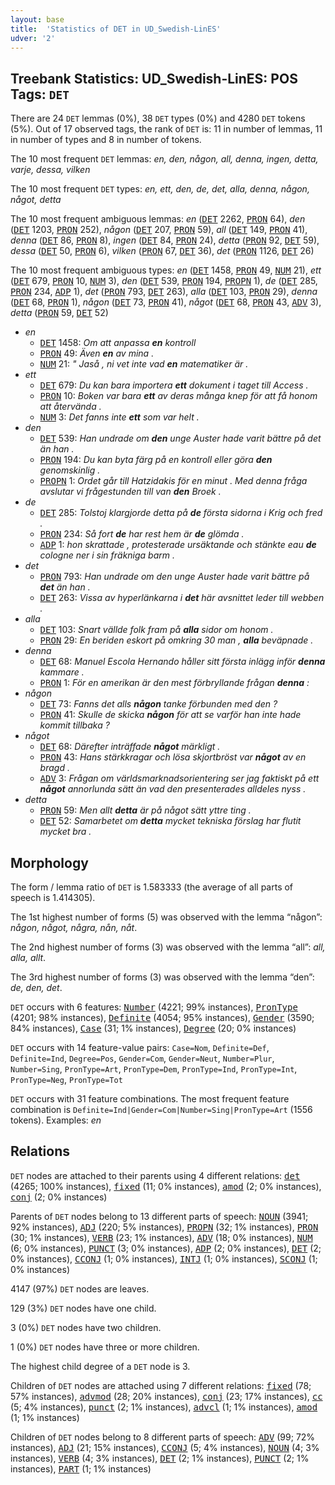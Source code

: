 ```yaml
---
layout: base
title:  'Statistics of DET in UD_Swedish-LinES'
udver: '2'
---
```


## Treebank Statistics: UD_Swedish-LinES: POS Tags: `DET`

There are 24 `DET` lemmas (0%), 38 `DET` types (0%) and 4280 `DET` tokens (5%).
Out of 17 observed tags, the rank of `DET` is: 11 in number of lemmas, 11 in number of types and 8 in number of tokens.

The 10 most frequent `DET` lemmas: <em>en, den, någon, all, denna, ingen, detta, varje, dessa, vilken</em>

The 10 most frequent `DET` types:  <em>en, ett, den, de, det, alla, denna, någon, något, detta</em>

The 10 most frequent ambiguous lemmas: <em>en</em> (<tt><a href="sv_lines-pos-DET.html">DET</a></tt> 2262, <tt><a href="sv_lines-pos-PRON.html">PRON</a></tt> 64), <em>den</em> (<tt><a href="sv_lines-pos-DET.html">DET</a></tt> 1203, <tt><a href="sv_lines-pos-PRON.html">PRON</a></tt> 252), <em>någon</em> (<tt><a href="sv_lines-pos-DET.html">DET</a></tt> 207, <tt><a href="sv_lines-pos-PRON.html">PRON</a></tt> 59), <em>all</em> (<tt><a href="sv_lines-pos-DET.html">DET</a></tt> 149, <tt><a href="sv_lines-pos-PRON.html">PRON</a></tt> 41), <em>denna</em> (<tt><a href="sv_lines-pos-DET.html">DET</a></tt> 86, <tt><a href="sv_lines-pos-PRON.html">PRON</a></tt> 8), <em>ingen</em> (<tt><a href="sv_lines-pos-DET.html">DET</a></tt> 84, <tt><a href="sv_lines-pos-PRON.html">PRON</a></tt> 24), <em>detta</em> (<tt><a href="sv_lines-pos-PRON.html">PRON</a></tt> 92, <tt><a href="sv_lines-pos-DET.html">DET</a></tt> 59), <em>dessa</em> (<tt><a href="sv_lines-pos-DET.html">DET</a></tt> 50, <tt><a href="sv_lines-pos-PRON.html">PRON</a></tt> 6), <em>vilken</em> (<tt><a href="sv_lines-pos-PRON.html">PRON</a></tt> 67, <tt><a href="sv_lines-pos-DET.html">DET</a></tt> 36), <em>det</em> (<tt><a href="sv_lines-pos-PRON.html">PRON</a></tt> 1126, <tt><a href="sv_lines-pos-DET.html">DET</a></tt> 26)

The 10 most frequent ambiguous types:  <em>en</em> (<tt><a href="sv_lines-pos-DET.html">DET</a></tt> 1458, <tt><a href="sv_lines-pos-PRON.html">PRON</a></tt> 49, <tt><a href="sv_lines-pos-NUM.html">NUM</a></tt> 21), <em>ett</em> (<tt><a href="sv_lines-pos-DET.html">DET</a></tt> 679, <tt><a href="sv_lines-pos-PRON.html">PRON</a></tt> 10, <tt><a href="sv_lines-pos-NUM.html">NUM</a></tt> 3), <em>den</em> (<tt><a href="sv_lines-pos-DET.html">DET</a></tt> 539, <tt><a href="sv_lines-pos-PRON.html">PRON</a></tt> 194, <tt><a href="sv_lines-pos-PROPN.html">PROPN</a></tt> 1), <em>de</em> (<tt><a href="sv_lines-pos-DET.html">DET</a></tt> 285, <tt><a href="sv_lines-pos-PRON.html">PRON</a></tt> 234, <tt><a href="sv_lines-pos-ADP.html">ADP</a></tt> 1), <em>det</em> (<tt><a href="sv_lines-pos-PRON.html">PRON</a></tt> 793, <tt><a href="sv_lines-pos-DET.html">DET</a></tt> 263), <em>alla</em> (<tt><a href="sv_lines-pos-DET.html">DET</a></tt> 103, <tt><a href="sv_lines-pos-PRON.html">PRON</a></tt> 29), <em>denna</em> (<tt><a href="sv_lines-pos-DET.html">DET</a></tt> 68, <tt><a href="sv_lines-pos-PRON.html">PRON</a></tt> 1), <em>någon</em> (<tt><a href="sv_lines-pos-DET.html">DET</a></tt> 73, <tt><a href="sv_lines-pos-PRON.html">PRON</a></tt> 41), <em>något</em> (<tt><a href="sv_lines-pos-DET.html">DET</a></tt> 68, <tt><a href="sv_lines-pos-PRON.html">PRON</a></tt> 43, <tt><a href="sv_lines-pos-ADV.html">ADV</a></tt> 3), <em>detta</em> (<tt><a href="sv_lines-pos-PRON.html">PRON</a></tt> 59, <tt><a href="sv_lines-pos-DET.html">DET</a></tt> 52)


* <em>en</em>
  * <tt><a href="sv_lines-pos-DET.html">DET</a></tt> 1458: <em>Om att anpassa <b>en</b> kontroll</em>
  * <tt><a href="sv_lines-pos-PRON.html">PRON</a></tt> 49: <em>Även <b>en</b> av mina .</em>
  * <tt><a href="sv_lines-pos-NUM.html">NUM</a></tt> 21: <em>" Jaså , ni vet inte vad <b>en</b> matematiker är .</em>
* <em>ett</em>
  * <tt><a href="sv_lines-pos-DET.html">DET</a></tt> 679: <em>Du kan bara importera <b>ett</b> dokument i taget till Access .</em>
  * <tt><a href="sv_lines-pos-PRON.html">PRON</a></tt> 10: <em>Boken var bara <b>ett</b> av deras många knep för att få honom att återvända .</em>
  * <tt><a href="sv_lines-pos-NUM.html">NUM</a></tt> 3: <em>Det fanns inte <b>ett</b> som var helt .</em>
* <em>den</em>
  * <tt><a href="sv_lines-pos-DET.html">DET</a></tt> 539: <em>Han undrade om <b>den</b> unge Auster hade varit bättre på det än han .</em>
  * <tt><a href="sv_lines-pos-PRON.html">PRON</a></tt> 194: <em>Du kan byta färg på en kontroll eller göra <b>den</b> genomskinlig .</em>
  * <tt><a href="sv_lines-pos-PROPN.html">PROPN</a></tt> 1: <em>Ordet går till Hatzidakis för en minut . Med denna fråga avslutar vi frågestunden till van <b>den</b> Broek .</em>
* <em>de</em>
  * <tt><a href="sv_lines-pos-DET.html">DET</a></tt> 285: <em>Tolstoj klargjorde detta på <b>de</b> första sidorna i Krig och fred .</em>
  * <tt><a href="sv_lines-pos-PRON.html">PRON</a></tt> 234: <em>Så fort <b>de</b> har rest hem är <b>de</b> glömda .</em>
  * <tt><a href="sv_lines-pos-ADP.html">ADP</a></tt> 1: <em>hon skrattade , protesterade ursäktande och stänkte eau <b>de</b> cologne ner i sin fräkniga barm .</em>
* <em>det</em>
  * <tt><a href="sv_lines-pos-PRON.html">PRON</a></tt> 793: <em>Han undrade om den unge Auster hade varit bättre på <b>det</b> än han .</em>
  * <tt><a href="sv_lines-pos-DET.html">DET</a></tt> 263: <em>Vissa av hyperlänkarna i <b>det</b> här avsnittet leder till webben .</em>
* <em>alla</em>
  * <tt><a href="sv_lines-pos-DET.html">DET</a></tt> 103: <em>Snart vällde folk fram på <b>alla</b> sidor om honom .</em>
  * <tt><a href="sv_lines-pos-PRON.html">PRON</a></tt> 29: <em>En beriden eskort på omkring 30 man , <b>alla</b> beväpnade .</em>
* <em>denna</em>
  * <tt><a href="sv_lines-pos-DET.html">DET</a></tt> 68: <em>Manuel Escola Hernando håller sitt första inlägg inför <b>denna</b> kammare .</em>
  * <tt><a href="sv_lines-pos-PRON.html">PRON</a></tt> 1: <em>För en amerikan är den mest förbryllande frågan <b>denna</b> :</em>
* <em>någon</em>
  * <tt><a href="sv_lines-pos-DET.html">DET</a></tt> 73: <em>Fanns det alls <b>någon</b> tanke förbunden med den ?</em>
  * <tt><a href="sv_lines-pos-PRON.html">PRON</a></tt> 41: <em>Skulle de skicka <b>någon</b> för att se varför han inte hade kommit tillbaka ?</em>
* <em>något</em>
  * <tt><a href="sv_lines-pos-DET.html">DET</a></tt> 68: <em>Därefter inträffade <b>något</b> märkligt .</em>
  * <tt><a href="sv_lines-pos-PRON.html">PRON</a></tt> 43: <em>Hans stärkkragar och lösa skjortbröst var <b>något</b> av en bragd .</em>
  * <tt><a href="sv_lines-pos-ADV.html">ADV</a></tt> 3: <em>Frågan om världsmarknadsorientering ser jag faktiskt på ett <b>något</b> annorlunda sätt än vad den presenterades alldeles nyss .</em>
* <em>detta</em>
  * <tt><a href="sv_lines-pos-PRON.html">PRON</a></tt> 59: <em>Men allt <b>detta</b> är på något sätt yttre ting .</em>
  * <tt><a href="sv_lines-pos-DET.html">DET</a></tt> 52: <em>Samarbetet om <b>detta</b> mycket tekniska förslag har flutit mycket bra .</em>

## Morphology

The form / lemma ratio of `DET` is 1.583333 (the average of all parts of speech is 1.414305).

The 1st highest number of forms (5) was observed with the lemma “någon”: <em>någon, något, några, nån, nåt</em>.

The 2nd highest number of forms (3) was observed with the lemma “all”: <em>all, alla, allt</em>.

The 3rd highest number of forms (3) was observed with the lemma “den”: <em>de, den, det</em>.

`DET` occurs with 6 features: <tt><a href="sv_lines-feat-Number.html">Number</a></tt> (4221; 99% instances), <tt><a href="sv_lines-feat-PronType.html">PronType</a></tt> (4201; 98% instances), <tt><a href="sv_lines-feat-Definite.html">Definite</a></tt> (4054; 95% instances), <tt><a href="sv_lines-feat-Gender.html">Gender</a></tt> (3590; 84% instances), <tt><a href="sv_lines-feat-Case.html">Case</a></tt> (31; 1% instances), <tt><a href="sv_lines-feat-Degree.html">Degree</a></tt> (20; 0% instances)

`DET` occurs with 14 feature-value pairs: `Case=Nom`, `Definite=Def`, `Definite=Ind`, `Degree=Pos`, `Gender=Com`, `Gender=Neut`, `Number=Plur`, `Number=Sing`, `PronType=Art`, `PronType=Dem`, `PronType=Ind`, `PronType=Int`, `PronType=Neg`, `PronType=Tot`

`DET` occurs with 31 feature combinations.
The most frequent feature combination is `Definite=Ind|Gender=Com|Number=Sing|PronType=Art` (1556 tokens).
Examples: <em>en</em>


## Relations

`DET` nodes are attached to their parents using 4 different relations: <tt><a href="sv_lines-dep-det.html">det</a></tt> (4265; 100% instances), <tt><a href="sv_lines-dep-fixed.html">fixed</a></tt> (11; 0% instances), <tt><a href="sv_lines-dep-amod.html">amod</a></tt> (2; 0% instances), <tt><a href="sv_lines-dep-conj.html">conj</a></tt> (2; 0% instances)

Parents of `DET` nodes belong to 13 different parts of speech: <tt><a href="sv_lines-pos-NOUN.html">NOUN</a></tt> (3941; 92% instances), <tt><a href="sv_lines-pos-ADJ.html">ADJ</a></tt> (220; 5% instances), <tt><a href="sv_lines-pos-PROPN.html">PROPN</a></tt> (32; 1% instances), <tt><a href="sv_lines-pos-PRON.html">PRON</a></tt> (30; 1% instances), <tt><a href="sv_lines-pos-VERB.html">VERB</a></tt> (23; 1% instances), <tt><a href="sv_lines-pos-ADV.html">ADV</a></tt> (18; 0% instances), <tt><a href="sv_lines-pos-NUM.html">NUM</a></tt> (6; 0% instances), <tt><a href="sv_lines-pos-PUNCT.html">PUNCT</a></tt> (3; 0% instances), <tt><a href="sv_lines-pos-ADP.html">ADP</a></tt> (2; 0% instances), <tt><a href="sv_lines-pos-DET.html">DET</a></tt> (2; 0% instances), <tt><a href="sv_lines-pos-CCONJ.html">CCONJ</a></tt> (1; 0% instances), <tt><a href="sv_lines-pos-INTJ.html">INTJ</a></tt> (1; 0% instances), <tt><a href="sv_lines-pos-SCONJ.html">SCONJ</a></tt> (1; 0% instances)

4147 (97%) `DET` nodes are leaves.

129 (3%) `DET` nodes have one child.

3 (0%) `DET` nodes have two children.

1 (0%) `DET` nodes have three or more children.

The highest child degree of a `DET` node is 3.

Children of `DET` nodes are attached using 7 different relations: <tt><a href="sv_lines-dep-fixed.html">fixed</a></tt> (78; 57% instances), <tt><a href="sv_lines-dep-advmod.html">advmod</a></tt> (28; 20% instances), <tt><a href="sv_lines-dep-conj.html">conj</a></tt> (23; 17% instances), <tt><a href="sv_lines-dep-cc.html">cc</a></tt> (5; 4% instances), <tt><a href="sv_lines-dep-punct.html">punct</a></tt> (2; 1% instances), <tt><a href="sv_lines-dep-advcl.html">advcl</a></tt> (1; 1% instances), <tt><a href="sv_lines-dep-amod.html">amod</a></tt> (1; 1% instances)

Children of `DET` nodes belong to 8 different parts of speech: <tt><a href="sv_lines-pos-ADV.html">ADV</a></tt> (99; 72% instances), <tt><a href="sv_lines-pos-ADJ.html">ADJ</a></tt> (21; 15% instances), <tt><a href="sv_lines-pos-CCONJ.html">CCONJ</a></tt> (5; 4% instances), <tt><a href="sv_lines-pos-NOUN.html">NOUN</a></tt> (4; 3% instances), <tt><a href="sv_lines-pos-VERB.html">VERB</a></tt> (4; 3% instances), <tt><a href="sv_lines-pos-DET.html">DET</a></tt> (2; 1% instances), <tt><a href="sv_lines-pos-PUNCT.html">PUNCT</a></tt> (2; 1% instances), <tt><a href="sv_lines-pos-PART.html">PART</a></tt> (1; 1% instances)

